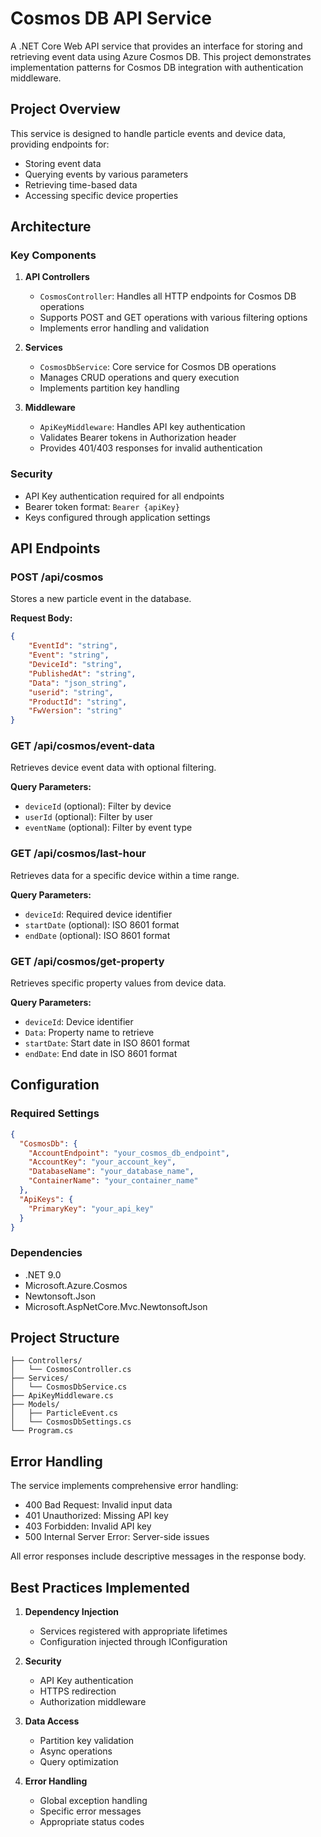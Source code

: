 # Cosmos DB API Service

A .NET Core Web API service that provides an interface for storing and retrieving event data using Azure Cosmos DB. This project demonstrates implementation patterns for Cosmos DB integration with authentication middleware.

## Project Overview

This service is designed to handle particle events and device data, providing endpoints for:
- Storing event data
- Querying events by various parameters
- Retrieving time-based data
- Accessing specific device properties

## Architecture

### Key Components

1. **API Controllers**
   - `CosmosController`: Handles all HTTP endpoints for Cosmos DB operations
   - Supports POST and GET operations with various filtering options
   - Implements error handling and validation

2. **Services**
   - `CosmosDbService`: Core service for Cosmos DB operations
   - Manages CRUD operations and query execution
   - Implements partition key handling

3. **Middleware**
   - `ApiKeyMiddleware`: Handles API key authentication
   - Validates Bearer tokens in Authorization header
   - Provides 401/403 responses for invalid authentication

### Security

- API Key authentication required for all endpoints
- Bearer token format: `Bearer {apiKey}`
- Keys configured through application settings

## API Endpoints

### POST /api/cosmos
Stores a new particle event in the database.

**Request Body:**
```json
{
    "EventId": "string",
    "Event": "string",
    "DeviceId": "string",
    "PublishedAt": "string",
    "Data": "json_string",
    "userid": "string",
    "ProductId": "string",
    "FwVersion": "string"
}
```

### GET /api/cosmos/event-data
Retrieves device event data with optional filtering.

**Query Parameters:**
- `deviceId` (optional): Filter by device
- `userId` (optional): Filter by user
- `eventName` (optional): Filter by event type

### GET /api/cosmos/last-hour
Retrieves data for a specific device within a time range.

**Query Parameters:**
- `deviceId`: Required device identifier
- `startDate` (optional): ISO 8601 format
- `endDate` (optional): ISO 8601 format

### GET /api/cosmos/get-property
Retrieves specific property values from device data.

**Query Parameters:**
- `deviceId`: Device identifier
- `Data`: Property name to retrieve
- `startDate`: Start date in ISO 8601 format
- `endDate`: End date in ISO 8601 format

## Configuration

### Required Settings

```json
{
  "CosmosDb": {
    "AccountEndpoint": "your_cosmos_db_endpoint",
    "AccountKey": "your_account_key",
    "DatabaseName": "your_database_name",
    "ContainerName": "your_container_name"
  },
  "ApiKeys": {
    "PrimaryKey": "your_api_key"
  }
}
```

### Dependencies

- .NET 9.0
- Microsoft.Azure.Cosmos
- Newtonsoft.Json
- Microsoft.AspNetCore.Mvc.NewtonsoftJson

## Project Structure

```
├── Controllers/
│   └── CosmosController.cs
├── Services/
│   └── CosmosDbService.cs
├── ApiKeyMiddleware.cs
├── Models/
│   ├── ParticleEvent.cs
│   └── CosmosDbSettings.cs
└── Program.cs
```

## Error Handling

The service implements comprehensive error handling:

- 400 Bad Request: Invalid input data
- 401 Unauthorized: Missing API key
- 403 Forbidden: Invalid API key
- 500 Internal Server Error: Server-side issues

All error responses include descriptive messages in the response body.

## Best Practices Implemented

1. **Dependency Injection**
   - Services registered with appropriate lifetimes
   - Configuration injected through IConfiguration

2. **Security**
   - API Key authentication
   - HTTPS redirection
   - Authorization middleware

3. **Data Access**
   - Partition key validation
   - Async operations
   - Query optimization

4. **Error Handling**
   - Global exception handling
   - Specific error messages
   - Appropriate status codes
